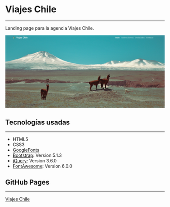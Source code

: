 # Viajes Chile
***
Landing page para la agencia Viajes Chile. 

![Inicio](assets/img/LandingPage.jpg)

## Tecnologías usadas
***
* HTML5
* CSS3
* [GoogleFonts](https://fonts.google.com/)
* [Bootstrap](https://getbootstrap.com/): Version 5.1.3 
* [jQuery](https://jquery.com/): Version 3.6.0
* [FontAwesome](https://fontawesome.com/): Version 6.0.0

## GitHub Pages
***
[Viajes Chile](https://relun.github.io/ViajesChile/)

